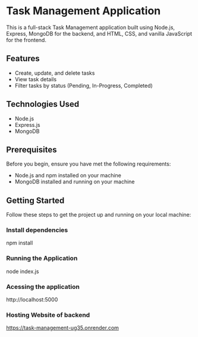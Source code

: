 # Task Management Application

This is a full-stack Task Management application built using Node.js, Express, MongoDB for the backend, and HTML, CSS, and vanilla JavaScript for the frontend.

## Features

- Create, update, and delete tasks
- View task details
- Filter tasks by status (Pending, In-Progress, Completed)

## Technologies Used

- Node.js
- Express.js
- MongoDB

## Prerequisites

Before you begin, ensure you have met the following requirements:

- Node.js and npm installed on your machine
- MongoDB installed and running on your machine

## Getting Started

Follow these steps to get the project up and running on your local machine:

### Install dependencies
npm install

### Running the Application
node index.js

### Acessing the application
http://localhost:5000

### Hosting Website of backend
https://task-management-ug35.onrender.com

